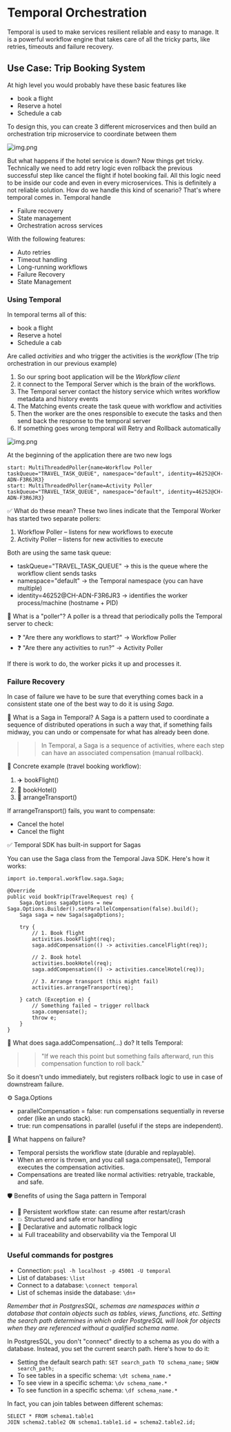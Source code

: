 # Temporal Orchestration

Temporal is used to make services resilient reliable and easy to manage. It is
a powerful workflow engine that takes care of all the tricky parts, like
retries, timeouts and failure recovery.

## Use Case: Trip Booking System

At high level you would probably have these basic features like 

 - book a flight
 - Reserve a hotel
 - Schedule a cab

To design this, you can create 3 different microservices and then build an orchestration trip microservice 
to coordinate between them 

![img.png](images/trip_booking_use_case.png)

But what happens if the hotel service is down? Now things get tricky. Technically we need to add retry logic 
even rollback the previous successful step like cancel the flight if hotel booking fail. All this logic need
to be inside our code and even in every microservices. This is definitely a not reliable solution. How do we handle
this kind of scenario? That's where temporal comes in. Temporal handle

 - Failure recovery
 - State management
 - Orchestration across services

With the following features:

 - Auto retries
 - Timeout handling
 - Long-running workflows
 - Failure Recovery
 - State Management

### Using Temporal

In temporal terms all of this:

  - book a flight
  - Reserve a hotel
  - Schedule a cab

Are called *activities* and who trigger the activities is the *workflow* (The trip orchestration in our previous example)

 1. So our spring boot application will be the *Workflow client* 
 2. it connect to the Temporal Server which is the brain of the workflows. 
 3. The Temporal server contact the history service which writes workflow metadata and history events
 4. The Matching events create the task queue with workflow and activities
 5. Then the worker are the ones responsible to execute the tasks and then send back the response to the temporal server
 6. If something goes wrong temporal will Retry and Rollback automatically

![img.png](images/temporal_uml.png)

At the beginning of the application there are two new logs

    start: MultiThreadedPoller{name=Workflow Poller taskQueue="TRAVEL_TASK_QUEUE", namespace="default", identity=46252@CH-ADN-F3R6JR3}
    start: MultiThreadedPoller{name=Activity Poller taskQueue="TRAVEL_TASK_QUEUE", namespace="default", identity=46252@CH-ADN-F3R6JR3}

✅ What do these mean?
These two lines indicate that the Temporal Worker has started two separate pollers:
1. Workflow Poller – listens for new workflows to execute
2. Activity Poller – listens for new activities to execute

Both are using the same task queue:

- taskQueue="TRAVEL_TASK_QUEUE" → this is the queue where the workflow client sends tasks
- namespace="default" → the Temporal namespace (you can have multiple)
- identity=46252@CH-ADN-F3R6JR3 → identifies the worker process/machine (hostname + PID)


🧠 What is a "poller"?
A poller is a thread that periodically polls the Temporal server to check:

- ❓ "Are there any workflows to start?" → Workflow Poller
- ❓ "Are there any activities to run?" → Activity Poller

If there is work to do, the worker picks it up and processes it.



### Failure Recovery

In case of failure we have to be sure that everything comes back in a consistent state one of the best way to do it is using *Saga*.

🧠 What is a Saga in Temporal?
A Saga is a pattern used to coordinate a sequence of distributed operations in such a way that, if something fails midway, you can undo or compensate for what has already been done.
>> In Temporal, a Saga is a sequence of activities, where each step can have an associated compensation (manual rollback).


🔁 Concrete example (travel booking workflow):
1. ✈️ bookFlight()
2. 🏨 bookHotel()
3. 🚗 arrangeTransport()

If arrangeTransport() fails, you want to compensate:

- Cancel the hotel
- Cancel the flight

✅ Temporal SDK has built-in support for Sagas

You can use the Saga class from the Temporal Java SDK. Here's how it works:

    import io.temporal.workflow.saga.Saga;

    @Override
    public void bookTrip(TravelRequest req) {
        Saga.Options sagaOptions = new Saga.Options.Builder().setParallelCompensation(false).build();
        Saga saga = new Saga(sagaOptions);

        try {
            // 1. Book flight
            activities.bookFlight(req);
            saga.addCompensation(() -> activities.cancelFlight(req));

            // 2. Book hotel
            activities.bookHotel(req);
            saga.addCompensation(() -> activities.cancelHotel(req));

            // 3. Arrange transport (this might fail)
            activities.arrangeTransport(req);

        } catch (Exception e) {
            // Something failed → trigger rollback
            saga.compensate();
            throw e;
        }
    }

🔄 What does saga.addCompensation(...) do?
It tells Temporal:
>> "If we reach this point but something fails afterward, run this compensation function to roll back."

So it doesn't undo immediately, but registers rollback logic to use in case of downstream failure.

⚙️ Saga.Options

- parallelCompensation = false: run compensations sequentially in reverse order (like an undo stack).
- true: run compensations in parallel (useful if the steps are independent).

🧪 What happens on failure?

- Temporal persists the workflow state (durable and replayable).
- When an error is thrown, and you call saga.compensate(), Temporal executes the compensation activities.
- Compensations are treated like normal activities: retryable, trackable, and safe.

🛡️ Benefits of using the Saga pattern in Temporal

- 💾 Persistent workflow state: can resume after restart/crash
- 💥 Structured and safe error handling
- 🔁 Declarative and automatic rollback logic
- 📊 Full traceability and observability via the Temporal UI


### Useful commands for postgres

- Connection: `psql -h localhost -p 45001 -U temporal`
- List of databases: `\list`
- Connect to a database: `\connect temporal`
- List of schemas inside the database: `\dn+`

*Remember that in PostgresSQL, schemas are namespaces within a database that contain objects such as tables, views, functions, etc. Setting the search path determines in which order PostgreSQL will look for objects when they are referenced without a qualified schema name.*

In PostgresSQL, you don't "connect" directly to a schema as you do with a database. Instead, you set the current search path. Here's how to do it: 
- Setting the default search path: `SET search_path TO schema_name;`  `SHOW search_path;`
- To see tables in a specific schema: `\dt schema_name.*`
- To see view in a specific schema: `\dv schema_name.*`
- To see function in a specific schema: `\df schema_name.*`

In fact, you can join tables between different schemas:

    SELECT * FROM schema1.table1
    JOIN schema2.table2 ON schema1.table1.id = schema2.table2.id;
